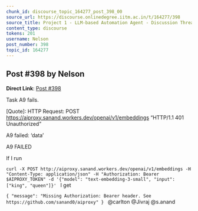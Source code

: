 ```yaml
---
chunk_id: discourse_topic_164277_post_398_00
source_url: https://discourse.onlinedegree.iitm.ac.in/t/164277/398
source_title: Project 1 - LLM-based Automation Agent - Discussion Thread [TDS Jan 2025]
content_type: discourse
tokens: 201
username: Nelson
post_number: 398
topic_id: 164277
---
```


## Post #398 by Nelson

**Direct Link**: [Post #398](https://discourse.onlinedegree.iitm.ac.in/t/164277/398)

Task A9 fails.

[Quote]: 
HTTP Request: POST https://aiproxy.sanand.workers.dev/openai/v1/embeddings “HTTP/1.1 401 Unauthorized”

A9 failed: ‘data’

A9 FAILED

If I run

`curl -X POST http://aiproxy.sanand.workers.dev/openai/v1/embeddings -H "Content-Type: application/json" -H "Authorization: Bearer $AIPROXY_TOKEN" -d '{"model": "text-embedding-3-small", "input": ["king", "queen"]}'
`
I get

`{
 "message": "Missing Authorization: Bearer header. See https://github.com/sanand0/aiproxy"
}
`
@carlton @Jivraj @s.anand
